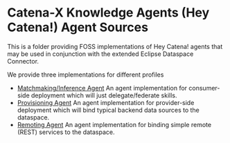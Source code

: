 # Catena-X Knowledge Agents (Hey Catena!) Agent Sources

This is a folder providing FOSS implementations of Hey Catena! agents that may be used in conjunction with the extended Eclipse Dataspace Connector.

We provide three implementations for different profiles

- [Matchmaking/Inference Agent](matchmaking) An agent implementation for consumer-side deployment which will just delegate/federate skills.
- [Provisioning Agent](provisioning) An agent implementation for provider-side deployment which will bind typical backend data sources to the dataspace.
- [Remoting Agent](remoting) An agent implementation for binding simple remote (REST) services to the dataspace.






